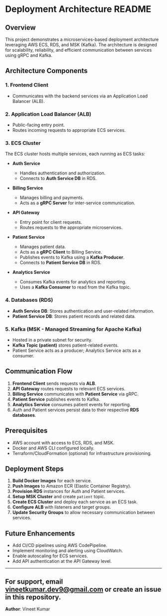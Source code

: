 # Deployment Architecture README

## Overview

This project demonstrates a microservices-based deployment architecture leveraging AWS ECS, RDS, and MSK (Kafka). The architecture is designed for scalability, reliability, and efficient communication between services using gRPC and Kafka.

## Architecture Components

### 1. Frontend Client

* Communicates with the backend services via an Application Load Balancer (ALB).

### 2. Application Load Balancer (ALB)

* Public-facing entry point.
* Routes incoming requests to appropriate ECS services.

### 3. ECS Cluster

The ECS cluster hosts multiple services, each running as ECS tasks:

* **Auth Service**

  * Handles authentication and authorization.
  * Connects to **Auth Service DB** in RDS.

* **Billing Service**

  * Manages billing and payments.
  * Acts as a **gRPC Server** for inter-service communication.

* **API Gateway**

  * Entry point for client requests.
  * Routes requests to the appropriate microservices.

* **Patient Service**

  * Manages patient data.
  * Acts as a **gRPC Client** to Billing Service.
  * Publishes events to Kafka using a **Kafka Producer**.
  * Connects to **Patient Service DB** in RDS.

* **Analytics Service**

  * Consumes Kafka events for analytics and reporting.
  * Uses a **Kafka Consumer** to read from the Kafka topic.

### 4. Databases (RDS)

* **Auth Service DB**: Stores authentication and user-related information.
* **Patient Service DB**: Stores patient records and related data.

### 5. Kafka (MSK - Managed Streaming for Apache Kafka)

* Hosted in a private subnet for security.
* **Kafka Topic (patient)** stores patient-related events.
* Patient Service acts as a producer; Analytics Service acts as a consumer.

## Communication Flow

1. **Frontend Client** sends requests via **ALB**.
2. **API Gateway** routes requests to relevant ECS services.
3. **Billing Service** communicates with **Patient Service** via gRPC.
4. **Patient Service** publishes events to Kafka.
5. **Analytics Service** consumes patient events for reporting.
6. Auth and Patient services persist data to their respective **RDS databases**.

## Prerequisites

* AWS account with access to ECS, RDS, and MSK.
* Docker and AWS CLI configured locally.
* Terraform/CloudFormation (optional) for infrastructure provisioning.

## Deployment Steps

1. **Build Docker Images** for each service.
2. **Push Images** to Amazon ECR (Elastic Container Registry).
3. **Provision RDS** instances for Auth and Patient services.
4. **Setup MSK Cluster** and create `patient` topic.
5. **Create ECS Cluster** and deploy each service as an ECS task.
6. **Configure ALB** with listeners and target groups.
7. **Update Security Groups** to allow necessary communication between services.

## Future Enhancements

* Add CI/CD pipelines using AWS CodePipeline.
* Implement monitoring and alerting using CloudWatch.
* Enable autoscaling for ECS services.
* Add API authentication at the API Gateway level.

---

## For support, email vineetkumar.dev9@gmail.com or create an issue in this repository.
**Author**: Vineet Kumar

